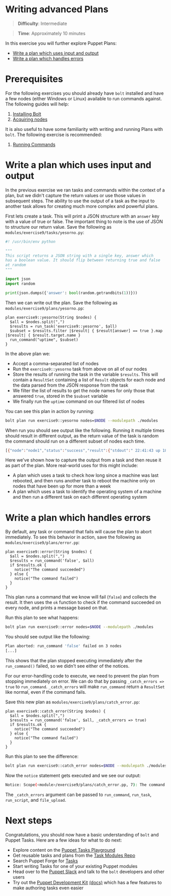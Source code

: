 # Writing advanced Plans

> **Difficulty**: Intermediate

> **Time**: Approximately 10 minutes

In this exercise you will further explore Puppet Plans:

- [Write a plan which uses input and output](#write-a-plan-which-uses-input-and-output)
- [Write a plan which handles errors](#write-a-plan-which-handles-errors)

# Prerequisites

For the following exercises you should already have `bolt` installed and have a few nodes (either Windows or Linux) available to run commands against. The following guides will help:

1. [Installing Bolt](../1-installing-bolt)
1. [Acquiring nodes](../2-acquiring-nodes)

It is also useful to have some familiarity with writing and running Plans with `bolt`. The following exercise is recommended:

1. [Running Commands](../7-writing-plans)

# Write a plan which uses input and output

In the previous exercise we ran tasks and commands within the context of a plan, but we didn't capture the return values or use those values in subsequent steps. The ability to use the output of a task as the input to another task allows for creating much more complex and powerful plans.

First lets create a task. This will print a JSON structure with an `answer` key with a value of true or false. The important thing to note is the use of JSON to structure our return value. Save the following as `modules/exercise9/tasks/yesorno.py`:

```python
#! /usr/bin/env python

"""
This script returns a JSON string with a single key, answer which
has a boolean value. It should flip between returning true and false
at random
"""

import json
import random

print(json.dumps({'answer': bool(random.getrandbits(1))}))
```

Then we can write out the plan. Save the following as `modules/exercise9/plans/yesorno.pp`:

```puppet
plan exercise9::yesorno(String $nodes) {
  $all = $nodes.split(",")
  $results = run_task('exercise9::yesorno', $all)
  $subset = $results.filter |$result| { $result[answer] == true }.map |$result| { $result.target.name }
  run_command("uptime", $subset)
}
```

In the above plan we:

* Accept a comma-separated list of nodes
* Run the `exercise9::yesorno` task from above on all of our nodes
* Store the results of running the task in the variable `$results`. This will contain a `ResultSet` containing a list of `Result` objects for each node and the data parsed from the JSON response from the task
* We filter the list of results to get the node names for only those that answered `true`, stored in the `$subset` variable
* We finally run the `uptime` command on our filtered list of nodes

You can see this plan in action by running:

```bash
bolt plan run exercise9::yesorno nodes=$NODE --modulepath ./modules
```

When run you should see output like the following. Running it multiple times should result in different output, as the return value of the task is random the command should run on a different subset of nodes each time.

```bash
[{"node":"node1","status":"success","result":{"stdout":" 22:41:43 up 18 min,  0 users,  load average: 0.00, 0.01, 0.05\n","stderr":"","exit_code":0}},{"node":"node3","status":"success","result":{"stdout":" 22:41:43 up 17 min,  0 users,  load average: 0.14, 0.05, 0.06\n","stderr":"","exit_code":0}}]
```

Here we've shown how to capture the output from a task and then reuse it as part of the plan. More real-world uses for this might include:

* A plan which uses a task to check how long since a machine was last rebooted, and then runs another task to reboot the machine only on nodes that have been up for more than a week
* A plan which uses a task to identify the operating system of a machine and then run a different task on each different operating system

# Write a plan which handles errors

By default, any task or command that fails will cause the plan to abort immediately. To see this behavior in action, save the following as `modules/exercise9/plans/error.pp`:

```puppet
plan exercise9::error(String $nodes) {
  $all = $nodes.split(",")
  $results = run_command('false', $all)
  if $results.ok {
    notice("The command succeeded")
  } else {
    notice("The command failed")
  }
}
```

This plan runs a command that we know will fail (`false`) and collects the result. It then uses the `ok` function to check if the command succeeded on every node, and prints a message based on that.

Run this plan to see what happens:

```bash
bolt plan run exercise9::error nodes=$NODE --modulepath ./modules
```

You should see output like the following:

```bash
Plan aborted: run_command 'false' failed on 3 nodes
[...]
```

This shows that the plan stopped executing immediately after the `run_command()` failed, so we didn't see either of the notices.

For our error-handling code to execute, we need to prevent the plan from stopping immediately on error. We can do that by passing `_catch_errors => true` to `run_command`. `_catch_errors` will make `run_command` return a `ResultSet` like normal, even if the command fails.

Save this new plan as `modules/exercise9/plans/catch_error.pp`:

```puppet
plan exercise9::catch_error(String $nodes) {
  $all = $nodes.split(",")
  $results = run_command('false', $all, _catch_errors => true)
  if $results.ok {
    notice("The command succeeded")
  } else {
    notice("The command failed")
  }
}
```

Run this plan to see the difference:

```bash
bolt plan run exercise9::catch_error nodes=$NODE --modulepath ./modules
```

Now the `notice` statement gets executed and we see our output:

```bash
Notice: Scope(<module>/exercise9/plans/catch_error.pp, 7): The command failed
```

The `_catch_errors` argument can be passed to `run_command`, `run_task`, `run_script`, and `file_upload`.

# Next steps

Congratulations, you should now have a basic understanding of `bolt` and Puppet Tasks. Here are a few ideas for what to do next:

* Explore content on the [Puppet Tasks Playground](https://github.com/puppetlabs/tasks-playground)
* Get reusable tasks and plans from the [Task Modules Repo](https://github.com/puppetlabs/task-modules)
* Search Puppet Forge for [Tasks](https://forge.puppet.com/modules?with_tasks=yes)
* Start writing Tasks for one of your existing Puppet modules
* Head over to the [Puppet Slack](https://slack.puppet.com/) and talk to the `bolt` developers and other users
* Try out the [Puppet Development Kit](https://puppet.com/download-puppet-development-kit) [(docs)](https://docs.puppet.com/pdk/latest/index.html) which has a few features to make authoring tasks even easier
